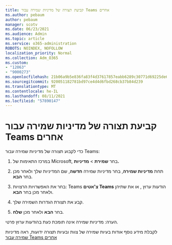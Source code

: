 ```yaml
---
title: קביעת תצורה של מדיניות שמירה עבור Teams אחרים
ms.author: pebaum
author: pebaum
manager: scotv
ms.date: 06/23/2021
ms.audience: Admin
ms.topic: article
ms.service: o365-administration
ROBOTS: NOINDEX, NOFOLLOW
localization_priority: Normal
ms.collection: Adm_O365
ms.custom:
- "12063"
- "9000273"
ms.openlocfilehash: 21b06a9b5e836fa83f4d37617857eabb6289c30771d69225de662415d513d720
ms.sourcegitcommit: 920051182781bd97ce4d4d6fbd268cb37b84d239
ms.translationtype: MT
ms.contentlocale: he-IL
ms.lasthandoff: 08/11/2021
ms.locfileid: "57890147"
---
```

# <a name="configure-retention-policies-for-teams-locations"></a>קביעת תצורה של מדיניות שמירה עבור Teams אחרים

כדי לקבוע תצורה של מדיניות שמירה עבור Teams:

1. במרכז התאימות של Microsoft, בחר **שמירת**  >  **מדיניות.**

1. תחת **מדיניות שמירה**, בחר מדיניות שמירה **חדשה**, שם המדיניות שלך ולאחר מכן בחר **הבא**.

1. בחר את האפשרויות הרצויות: Teams **צ'אטים Teams** הודעות ערוץ , או את שתיהן ולאחר מכן בחר **הבא**. 

1. קבע את תצורת הגדרות השמירה שלך. 

1. בחר **הבא** ולאחר מכן **שלח**.

הערה: מדיניות שמירה אינה תומכת כעת בהודעות ערוץ פרטי.

לקבלת מידע נוסף אודות בעיות שמירה של צוות ובעיות תצורה ידועות, ראה מדיניות [שמירה עבור Teams אחרים](https://docs.microsoft.com/microsoft-365/compliance/create-retention-policies#retention-policy-for-teams-locations)

